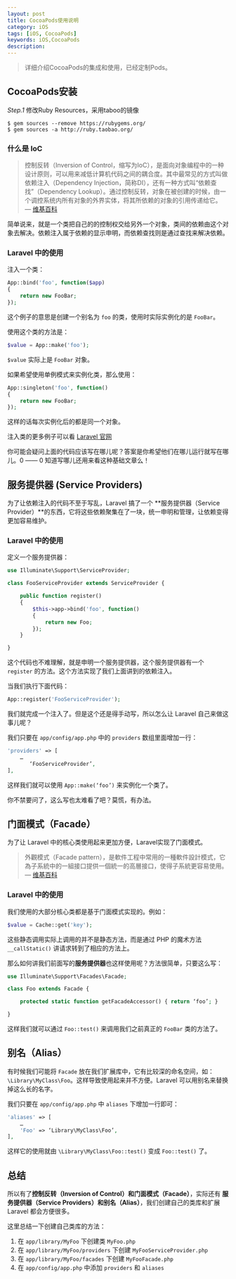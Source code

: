 ```yaml
---
layout: post
title: CocoaPods使用说明
category: iOS
tags: [iOS, CocoaPods]
keywords: iOS,CocoaPods
description: 
---
```


> 详细介绍CocoaPods的集成和使用，已经定制Pods。

## CocoaPods安装

*Step.1* 修改Ruby Resources，采用taboo的镜像

```
$ gem sources --remove https://rubygems.org/
$ gem sources -a http://ruby.taobao.org/
```










### 什么是 IoC
> 控制反转（Inversion of Control，缩写为IoC），是面向对象编程中的一种设计原则，可以用来减低计算机代码之间的耦合度。其中最常见的方式叫做依赖注入（Dependency Injection，简称DI），还有一种方式叫“依赖查找”（Dependency Lookup）。通过控制反转，对象在被创建的时候，由一个调控系统内所有对象的外界实体，将其所依赖的对象的引用传递给它。 — [维基百科](http://zh.wikipedia.org/wiki/控制反转)

简单说来，就是一个类把自己的的控制权交给另外一个对象，类间的依赖由这个对象去解决。依赖注入属于依赖的显示申明，而依赖查找则是通过查找来解决依赖。

### Laravel 中的使用

注入一个类：

```php
App::bind('foo', function($app)
{
    return new FooBar;
});
```

这个例子的意思是创建一个别名为 `foo` 的类，使用时实际实例化的是 `FooBar`。

使用这个类的方法是：

```php
$value = App::make('foo');
```

`$value` 实际上是 `FooBar` 对象。

如果希望使用单例模式来实例化类，那么使用：

```php
App::singleton('foo', function()
{
    return new FooBar;
});
```

这样的话每次实例化后的都是同一个对象。

注入类的更多例子可以看 [Laravel 官网](http://laravel.com/docs/4.2/ioc)

你可能会疑问上面的代码应该写在哪儿呢？答案是你希望他们在哪儿运行就写在哪儿。0 —— 0 知道写哪儿还用来看这种基础文章么！

## 服务提供器 (Service Providers)
为了让依赖注入的代码不至于写乱，Laravel 搞了一个 **服务提供器（Service Provider）**的东西，它将这些依赖聚集在了一块，统一申明和管理，让依赖变得更加容易维护。

### Laravel 中的使用
定义一个服务提供器：

```php
use Illuminate\Support\ServiceProvider;

class FooServiceProvider extends ServiceProvider {

    public function register()
    {
        $this->app->bind('foo', function()
        {
            return new Foo;
        });
    }

}
```

这个代码也不难理解，就是申明一个服务提供器，这个服务提供器有一个 `register` 的方法。这个方法实现了我们上面讲到的依赖注入。

当我们执行下面代码：

```php
App::register('FooServiceProvider');
```

我们就完成一个注入了。但是这个还是得手动写，所以怎么让 Laravel 自己来做这事儿呢？

我们只要在 `app/config/app.php` 中的 `providers` 数组里面增加一行：

```php
'providers' => [
    …
       ‘FooServiceProvider’,
],
```

这样我们就可以使用 `App::make(‘foo’)` 来实例化一个类了。

你不禁要问了，这么写也太难看了吧？莫慌，有办法。

## 门面模式（Facade）
为了让 Laravel 中的核心类使用起来更加方便，Laravel实现了门面模式。

> 外觀模式（Facade pattern），是軟件工程中常用的一種軟件設計模式，它為子系統中的一組接口提供一個統一的高層接口，使得子系統更容易使用。 — [维基百科](http://zh.wikipedia.org/wiki/外觀模式)

### Laravel 中的使用
我们使用的大部分核心类都是基于门面模式实现的。例如：

```php
$value = Cache::get('key');
```

这些静态调用实际上调用的并不是静态方法，而是通过 PHP 的魔术方法 `__callStatic()` 讲请求转到了相应的方法上。

那么如何讲我们前面写的**服务提供器**也这样使用呢？方法很简单，只要这么写：

```php
use Illuminate\Support\Facades\Facade;

class Foo extends Facade {

    protected static function getFacadeAccessor() { return ‘foo’; }

}
```

这样我们就可以通过 `Foo::test()` 来调用我们之前真正的 `FooBar` 类的方法了。

## 别名（Alias）
有时候我们可能将 `Facade` 放在我们扩展库中，它有比较深的命名空间，如：`\Library\MyClass\Foo`。这样导致使用起来并不方便。Laravel 可以用别名来替换掉这么长的名字。

我们只要在 `app/config/app.php` 中 `aliases` 下增加一行即可：

```php
'aliases' => [
    …
    'Foo' => ‘Library\MyClass\Foo’,
],
```

这样它的使用就由 `\Library\MyClass\Foo::test()` 变成 `Foo::test()` 了。

## 总结
所以有了**控制反转（Inversion of Control）**和**门面模式（Facade）**，实际还有 **服务提供器（Service Providers）**和**别名（Alias）**，我们创建自己的类库和扩展 Laravel 都会方便很多。

这里总结一下创建自己类库的方法：

1. 在 `app/library/MyFoo` 下创建类 `MyFoo.php`
2. 在 `app/library/MyFoo/providers` 下创建 `MyFooServiceProvider.php`
3. 在 `app/library/MyFoo/facades` 下创建 `MyFooFacade.php`
4. 在 `app/config/app.php` 中添加 `providers`  和 `aliases`

